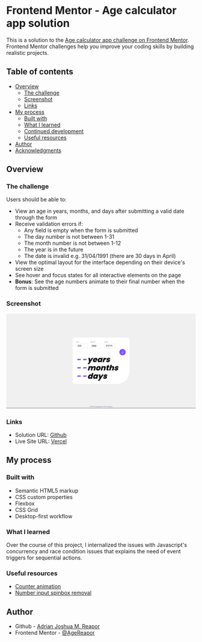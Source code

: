 # Frontend Mentor - Age calculator app solution

This is a solution to the [Age calculator app challenge on Frontend Mentor](https://www.frontendmentor.io/challenges/age-calculator-app-dF9DFFpj-Q). Frontend Mentor challenges help you improve your coding skills by building realistic projects. 

## Table of contents

- [Overview](#overview)
  - [The challenge](#the-challenge)
  - [Screenshot](#screenshot)
  - [Links](#links)
- [My process](#my-process)
  - [Built with](#built-with)
  - [What I learned](#what-i-learned)
  - [Continued development](#continued-development)
  - [Useful resources](#useful-resources)
- [Author](#author)
- [Acknowledgments](#acknowledgments)

## Overview

### The challenge

Users should be able to:

- View an age in years, months, and days after submitting a valid date through the form
- Receive validation errors if:
  - Any field is empty when the form is submitted
  - The day number is not between 1-31
  - The month number is not between 1-12
  - The year is in the future
  - The date is invalid e.g. 31/04/1991 (there are 30 days in April)
- View the optimal layout for the interface depending on their device's screen size
- See hover and focus states for all interactive elements on the page
- **Bonus**: See the age numbers animate to their final number when the form is submitted

### Screenshot

![](./assets/images/Screenshot.png)



### Links

- Solution URL: [Github](https://github.com/AgeReapor/Age-Calculator-App/)
- Live Site URL: [Vercel](https://age-calculator-app-one-wheat.vercel.app/)

## My process

### Built with

- Semantic HTML5 markup
- CSS custom properties
- Flexbox
- CSS Grid
- Desktop-first workflow

### What I learned

Over the course of this project, I internalized the issues with Javascript's concurrency and race condition issues that explains the need of event triggers for sequential actions.

### Useful resources

- [Counter animation](https://www.youtube.com/watch?v=FaMW-CtExrs)
- [Number input spinbox removal](https://stackoverflow.com/questions/30869720/is-it-possible-to-disable-step-in-input-type-number)

## Author

- Github - [Adrian Joshua M. Reapor](https://github.com/AgeReapor)
- Frontend Mentor - [@AgeReapor](https://www.frontendmentor.io/profile/AgeReapor)
